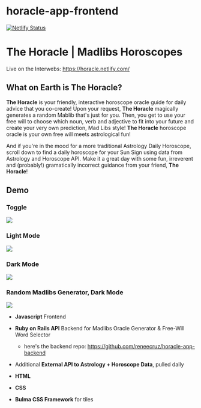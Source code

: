 # horacle-app-frontend

[![Netlify Status](https://api.netlify.com/api/v1/badges/580e6c9a-d61e-4038-89b3-097a51c23d34/deploy-status)](https://app.netlify.com/sites/horacle/deploys)

# **The Horacle** | **Madlibs Horoscopes**
Live on the Interwebs:  https://horacle.netlify.com/ 

## What on Earth is **The Horacle**? 

**The Horacle** is your friendly, interactive horoscope oracle guide for daily advice that you co-create! Upon your request, **The Horacle** magically generates a random Mablib that's just for you.  Then, you get to use your free will to choose which noun, verb and adjective to fit into your future and create your very own prediction, Mad Libs style!  **The Horacle** horoscope oracle is your own free will meets astrological fun! 

And if you're in the mood for a more traditional Astrology Daily Horoscope, scroll down to find a daily horoscope for your Sun Sign using data from Astrology and Horoscope API.  Make it a great day with some fun, irreverent and (probably!) gramatically incorrect guidance from your friend, **The Horacle**!

## Demo 

### Toggle 

![](horacle_toggle.gif)

### Light Mode 

![](horacle_lightmode.gif)

### Dark Mode 

![](horacle_darkmode.gif)

### Random Madlibs Generator, Dark Mode

![](horacle_madlibs_dark.gif)


* **Javascript** Frontend 

* **Ruby on Rails API** Backend for Madlibs Oracle Generator & Free-Will Word Selector
    * here's the backend repo: https://github.com/reneecruz/horacle-app-backend

* Additional **External API to Astrology + Horoscope Data**, pulled daily 

* **HTML** 

* **CSS**

* **Bulma CSS Framework** for tiles 



